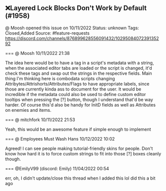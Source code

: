 ## ❌Layered Lock Blocks Don't Work by Default (#1958)
@ Moosh opened this issue on 10/11/2022
Status: unknown
Tags: Closed,Added
Source: #feature-requests https://discord.com/channels/876899628556091432/1029508407239135292


=== @ Moosh 10/11/2022 21:38

The idea here would be to have a tag in a script's metadata with a string, when the associated editor tabs are loaded or the script is changed, it'd check these tags and swap out the strings in the respective fields. Main thing I'm thinking here is combodata scripts changing Attribytes/Attrishorts/Attributes/Flags to have appropriate labels, since those are currently kinda ass to document for the user. It would be incredible if the metadata could also be used to define custom editor tooltips when pressing the [?] button, though I understand that'd be way harder. Of course this'd also be handy for InitD fields as well as Attributes on enemies and items.

=== @ mitchfork 10/11/2022 21:53

Yeah, this would be an awesome feature if simple enough to implement

=== @ Employees Must Wash Hans 10/12/2022 10:02

Agreed!  I can see people making tutorial-friendly skins for people.  Don't know how hard it is to force custom strings to fit into those [?] boxes cleanly though.

=== @EmilyV99 (discord: Emily) 11/04/2022 00:54

err, oh, I didn't update/close this thread when I added this lol
did this a bit ago

